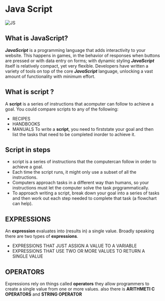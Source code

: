 # Java Script

![JS](https://lh3.googleusercontent.com/proxy/Q9AK_E8_F8x9t35I6wTFwXiucQR83_BZkgRNwslGFJgCtJCw174ww9x4uA2m7EkDFZeLtUp3UShy0PeY4Fwyvxh0Kl00vLLNjtbn9Osr1EMLegTIHaP6hbHmbN9gjjE05uyb0ED_EIv0kA)
## What is JavaScript?
***JavaScript*** is a programming language that adds interactivity to your website. This happens in games, in the behavior of responses when buttons are pressed or with data entry on forms; with dynamic styling
***JavaScript*** itself is relatively compact, yet very flexible. Developers have written a variety of tools on top of the core ***JavaScript*** language, unlocking a vast amount of functionality with minimum effort. 

## What is script ?
A **script** is a series of instructions that acomputer can follow to achieve a goal.
You could compare scripts to any of the following: 
- RECIPES
- HANDBOOKS 
- MANUALS
To write a **script**, you need to firststate your goal and then list the
tasks that need to be completed inorder to achieve it. 
## Script in steps
- script is a series of instructions that the computercan follow in order to achieve a goal.
- Each time the script runs, it might only use a subset of all the instructions.
- Computers approach tasks in a different way than humans, so your instructions must let the computer solve the task prggrammatically.
- To approach writing a script, break down your goal into a series of tasks and then work out each step needed to complete that task (a flowchart can help). 

## EXPRESSIONS
An **expression** evaluates into (results in) a single value. Broadly speaking
there are two types of **expressions**.
- EXPRESSIONS THAT JUST ASSIGN A VALUE TO A VARIABLE 
- EXPRESSIONS THAT USE TWO OR MORE VALUES TO RETURN A SINGLE VALUE 

## OPERATORS
Expressions rely on things called **operators** they allow programmers to create a single value from one or more values.
also there is **ARITHMETI C OPERATORS** and **STRING OPERATOR**  


